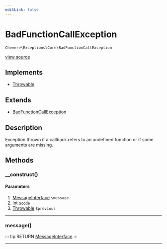 ```yaml
---
editLink: false
---
```


# BadFunctionCallException

`Chevere\Exceptions\Core\BadFunctionCallException`

[view source](https://github.com/chevere/chevere/blob/master/exceptions/Core/BadFunctionCallException.php)

## Implements

- [Throwable](https://www.php.net/manual/class.throwable)

## Extends

- [BadFunctionCallException](https://www.php.net/manual/class.badfunctioncallexception)

## Description

Exception thrown if a callback refers to an undefined function or if some arguments are missing.

## Methods

### __construct()

#### Parameters

1. [MessageInterface](../../Interfaces/Message/MessageInterface.md) `$message`
2. int `$code`
3. [Throwable](https://www.php.net/manual/class.throwable) `$previous`

---

### message()

::: tip RETURN
[MessageInterface](../../Interfaces/Message/MessageInterface.md)
:::

---
